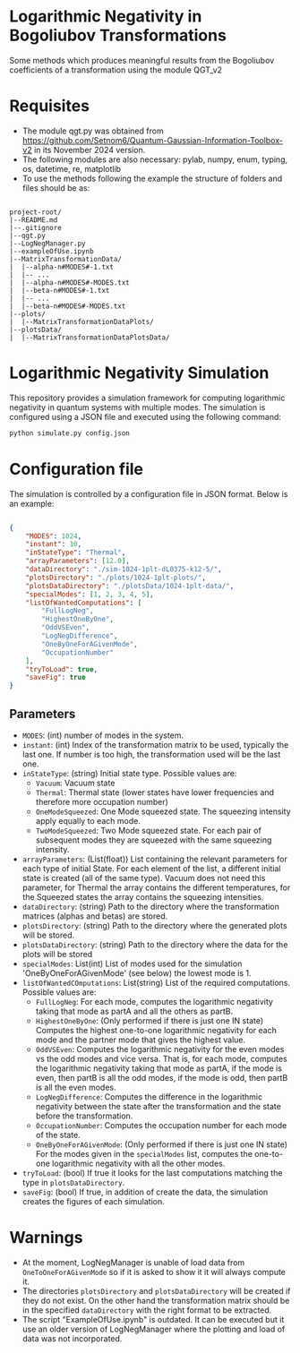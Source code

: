 # Logarithmic Negativity in Bogoliubov Transformations
 Some methods which produces meaningful results from the Bogoliubov coefficients of a transformation using the module QGT_v2 

# Requisites

- The module qgt.py was obtained from https://github.com/Setnom6/Quantum-Gaussian-Information-Toolbox-v2 in its November 2024 version.
- The following modules are also necessary: pylab, numpy, enum, typing, os, datetime, re, matplotlib
- To use the methods following the example the structure of folders and files should be as:

```plaintext

project-root/
|--README.md
|--.gitignore
|--qgt.py
|--LogNegManager.py
|--exampleOfUse.ipynb
|--MatrixTransformationData/
|  |--alpha-n#MODES#-1.txt
|  |-- ...
|  |--alpha-n#MODES#-MODES.txt
|  |--beta-n#MODES#-1.txt
|  |-- ...
|  |--beta-n#MODES#-MODES.txt
|--plots/
|  |--MatrixTransformationDataPlots/
|--plotsData/
|  |--MatrixTransformationDataPlotsData/

```
# Logarithmic Negativity Simulation

This repository provides a simulation framework for computing logarithmic negativity in quantum systems with multiple modes. The simulation is configured using a JSON file and executed using the following command:


```sh
python simulate.py config.json
```

# Configuration file

The simulation is controlled by a configuration file in JSON format. Below is an example:

```json

{
    "MODES": 1024,
    "instant": 10,
    "inStateType": "Thermal",
    "arrayParameters": [12.0],
    "dataDirectory": "./sim-1024-1plt-dL0375-k12-5/",
    "plotsDirectory": "./plots/1024-1plt-plots/",
    "plotsDataDirectory": "./plotsData/1024-1plt-data/",
    "specialModes": [1, 2, 3, 4, 5],
    "listOfWantedComputations": [
        "FullLogNeg",
        "HighestOneByOne",
        "OddVSEven",
        "LogNegDifference",
        "OneByOneForAGivenMode",
        "OccupationNumber"
    ],
    "tryToLoad": true,
    "saveFig": true
}
```

## Parameters

- ```MODES```: (int) number of modes in the system.
- ```instant```: (int) Index of the transformation matrix to be used, typically the last one. If number is too high, the transformation used will be the last one.
- ```inStateType```: (string) Initial state type. Possible values are:
  - ```Vacuum```: Vacuum state
  - ```Thermal```: Thermal state (lower states have lower frequencies and therefore more occupation number)
  - ```OneModeSqueezed```: One Mode squeezed state. The squeezing intensity apply equally to each mode.
  - ```TwoModeSqueezed```: Two Mode squeezed state. For each pair of subsequent modes they are squeezed with the same squeezing intensity.
- ```arrayParameters```: (List(float)) List containing the relevant parameters for each type of initial State. For each element of the list, a different initial state is created (all of the same type). Vacuum does not need this parameter, for Thermal the array contains the different temperatures, for the Squeezed states the array contains the squeezing intensities.
- ```dataDirectory```: (string) Path to the directory where the transformation matrices (alphas and betas) are stored.
- ```plotsDirectory```: (string) Path to the directory where the generated plots will be stored.
- ```plotsDataDirectory```: (string) Path to the directory where the data for the plots will be stored
- ```specialModes```: List(int) List of modes used for the simulation 'OneByOneForAGivenMode' (see below) the lowest mode is $1$.
- ```listOfWantedCOmputations```: List(string) List of the required computations. Possible values are:
    - ```FullLogNeg```: For each mode, computes the logarithmic negativity taking that mode as partA and all the others as partB.
    - ```HighestOneByOne```: (Only performed if there is just one IN state) Computes the highest one-to-one logarithmic negativity for each mode and the partner mode that gives the highest value.
    - ```OddVSEven```: Computes the logarithmic negativity for the even modes vs the odd modes and vice versa. That is, for each mode, computes the logarithmic negativity taking that mode as partA, if the mode is even, then partB is all the odd modes, if the mode is odd, then partB is all the even modes. 
    - ```LogNegDifference```: Computes the difference in the logarithmic negativity between the state after the transformation and the state before the transformation.
    - ```OccupationNumber```: Computes the occupation number for each mode of the state.
    - ```OneByOneForAGivenMode```: (Only performed if there is just one IN state) For the modes given in the ```specialModes``` list, computes the one-to-one logarithmic negativity with all the other modes.
- ```tryToLoad```: (bool) If true it looks for the last computations matching the type in ```plotsDataDirectory```.
- ```saveFig```: (bool) If true, in addition of create the data, the simulation creates the figures of each simulation.

# Warnings

- At the moment, LogNegManager is unable of load data from ```OneToOneForAGivenMode``` so if it is asked to show it it will always compute it.
- The directories ```plotsDirectory``` and ```plotsDataDirectory``` will be created if they do not exist. On the other hand the transformation matrix should be in the specified ```dataDirectory``` with the right format to be extracted.
- The script "ExampleOfUse.ipynb" is outdated. It can be executed but it use an older version of LogNegManager where the plotting and load of data was not incorporated.
